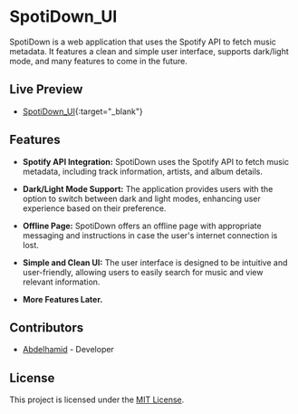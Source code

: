 # SpotiDown_UI

SpotiDown is a web application that uses the Spotify API to fetch music metadata. It features a clean and simple user interface, supports dark/light mode, and many features to come in the future.

## Live Preview

- [SpotiDown_UI](https://spotidownui.netlify.app){:target="_blank"}

## Features

- **Spotify API Integration:** SpotiDown uses the Spotify API to fetch music metadata, including track information, artists, and album details.

- **Dark/Light Mode Support:** The application provides users with the option to switch between dark and light modes, enhancing user experience based on their preference.

- **Offline Page:** SpotiDown offers an offline page with appropriate messaging and instructions in case the user's internet connection is lost.

- **Simple and Clean UI:** The user interface is designed to be intuitive and user-friendly, allowing users to easily search for music and view relevant information.

- **More Features Later.**

## Contributors

- [Abdelhamid](https://github.com/Abdev23) - Developer

## License

This project is licensed under the [MIT License](README.md).